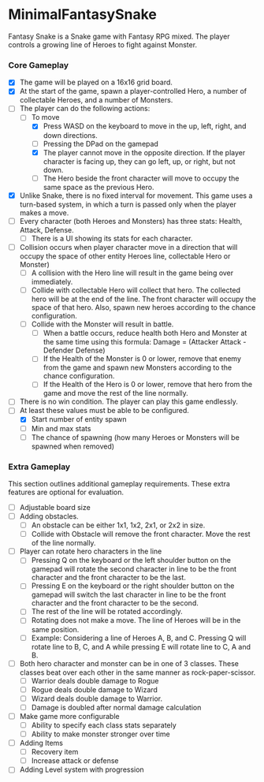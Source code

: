 # MinimalFantasySnake
Fantasy Snake is a Snake game with Fantasy RPG mixed. The player controls a growing line of Heroes to fight against Monster.

### Core Gameplay
- [x] The game will be played on a 16x16 grid board.
- [x] At the start of the game, spawn a player-controlled Hero, a number of collectable Heroes, and a number of Monsters.
- [ ] The player can do the following actions:
  - [ ] To move
    - [x] Press WASD on the keyboard to move in the up, left, right, and down directions.
    - [ ] Pressing the DPad on the gamepad
    - [x] The player cannot move in the opposite direction. If the player character is facing up, they can go left, up, or right, but not down.
    - [ ] The Hero beside the front character will move to occupy the same space as the previous Hero.
- [x] Unlike Snake, there is no fixed interval for movement. This game uses a turn-based system, in which a turn is passed only when the player makes a move.
- [ ] Every character (both Heroes and Monsters) has three stats: Health, Attack, Defense.
  - [ ] There is a UI showing its stats for each character.
- [ ] Collision occurs when player character move in a direction that will occupy the space of other entity Heroes line, collectable Hero or Monster)
  - [ ] A collision with the Hero line will result in the game being over immediately.
  - [ ] Collide with collectable Hero will collect that hero. The collected hero will be at the end of the line. The front character will occupy the space of that hero. Also, spawn new heroes according to the chance configuration.
  - [ ] Collide with the Monster will result in battle.
    - [ ] When a battle occurs, reduce health both Hero and Monster at the same time using this formula: Damage = (Attacker Attack - Defender Defense)
    - [ ] If the Health of the Monster is 0 or lower, remove that enemy from the game and spawn new Monsters according to the chance configuration.
    - [ ] If the Health of the Hero is 0 or lower, remove that hero from the game and move the rest of the line normally.
- [ ] There is no win condition. The player can play this game endlessly.
- [ ] At least these values must be able to be configured.
  - [x] Start number of entity spawn
  - [ ] Min and max stats
  - [ ] The chance of spawning (how many Heroes or Monsters will be spawned when removed)

### Extra Gameplay
This section outlines additional gameplay requirements. These extra features
are optional for evaluation.
- [ ] Adjustable board size
- [ ] Adding obstacles.
  - [ ] An obstacle can be either 1x1, 1x2, 2x1, or 2x2 in size.
  - [ ] Collide with Obstacle will remove the front character. Move the rest of the line normally.
- [ ] Player can rotate hero characters in the line
  - [ ] Pressing Q on the keyboard or the left shoulder button on the gamepad will rotate the second character in line to be the front character and the front character to be the last.
  - [ ] Pressing E on the keyboard or the right shoulder button on the gamepad will switch the last character in line to be the front character and the front character to be the second.
  - [ ] The rest of the line will be rotated accordingly.
  - [ ] Rotating does not make a move. The line of Heroes will be in the same position.
  - [ ] Example: Considering a line of Heroes A, B, and C. Pressing Q will rotate line to B, C, and A while pressing E will rotate line to C, A and B.
- [ ] Both hero character and monster can be in one of 3 classes. These classes beat over each other in the same manner as rock-paper-scissor.
  - [ ] Warrior deals double damage to Rogue
  - [ ] Rogue deals double damage to Wizard
  - [ ] Wizard deals double damage to Warrior.
  - [ ] Damage is doubled after normal damage calculation
- [ ] Make game more configurable
  - [ ] Ability to specify each class stats separately
  - [ ] Ability to make monster stronger over time
- [ ] Adding Items
  - [ ] Recovery item
  - [ ] Increase attack or defense
- [ ] Adding Level system with progression
